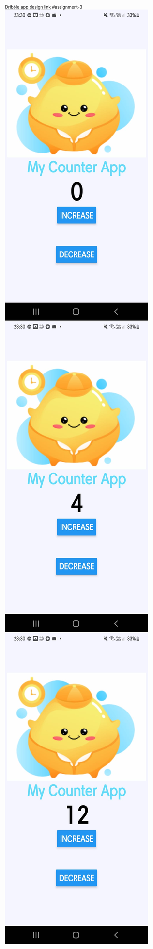 [Dribble app design link](https://dribbble.com/shots/17335138-Dr-ink-Drink-Reminder-App?utm_source=Clipboard_Shot&utm_campaign=PutriaRizki_S&utm_content=Dr.ink%20%7C%20Drink%20Reminder%20App&utm_medium=Social_Share&utm_source=Clipboard_Shot&utm_campaign=PutriaRizki_S&utm_content=Dr.ink%20%7C%20Drink%20Reminder%20App&utm_medium=Social_Share)
#assignment-3
<img src='./screenshots/ss1.jpeg'>
<img src='./screenshots/ss3.jpeg'>
<img src='./screenshots/ss2.jpeg'>
